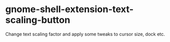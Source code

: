 # gnome-shell-extension-text-scaling-button
Change text scaling factor and apply some tweaks to cursor size, dock etc.
